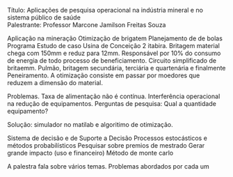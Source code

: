 Título: Aplicações de pesquisa operacional na indústria mineral e no sistema público de saúde  
Palestrante: Professor Marcone Jamilson Freitas Souza

Aplicação na mineração
	Otimização de brigatem 
	Planejamento de de bolas
	Programa
Estudo de caso Usina de Conceição 2 itabira. Britagem material chega com 150mm e reduz para 12mm. Responsável por 10% do consumo de energia de todo processo de beneficiamento.
Circuito simplificado de britaemm. Pulmão, britagem secundária, terciária e quartenária e finalmente Peneiramento. A otimização consiste em passar por moedores que reduzem a dimensão do material.

Problemas. Taxa de alimentação não é contínua. Interferência operacional na redução de equipamentos.
Perguntas de pesquisa: Qual a quantidade equipamento? 

Solução: simulador no matilab e algoritimo de otimização.

Sistema de decisão e de Suporte a Decisão
Processos estocásticos e métodos probabilísticos
Pesquisar sobre premios de mestrado
Gerar grande impacto (uso e financeiro)
Método de monte carlo

A palestra fala sobre vários temas. Problemas abordados por cada um